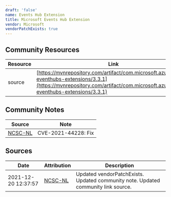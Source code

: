 ```yaml
---
draft: 'false'
name: Events Hub Extension
title: Microsoft Events Hub Extension
vendor: Microsoft
vendorPatchExists: true
---
```



## Community Resources
| Resource | Link |
| --- | --- |
| source | [https://mvnrepository.com/artifact/com.microsoft.azure/azure-eventhubs-extensions/3.3.1](https://mvnrepository.com/artifact/com.microsoft.azure/azure-eventhubs-extensions/3.3.1) |

## Community Notes
| Source | Note |
| --- | --- |
| [NCSC-NL](https://github.com/NCSC-NL/log4shell/blob/main/software/README.md) | CVE-2021-44228: Fix </ul> |

## Sources
| Date | Attribution | Description |
| --- | --- | --- |
| 2021-12-20 12:37:57 | [NCSC-NL](https://github.com/NCSC-NL/log4shell/blob/main/software/README.md) | Updated vendorPatchExists. Updated community note. Updated community link source.  |
